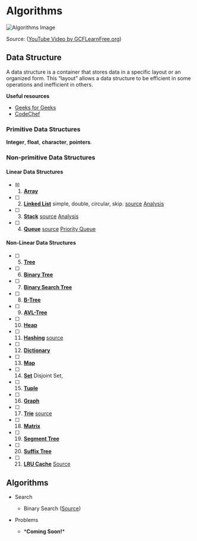# Algorithms

![Algorithms Image](https://i.ytimg.com/vi/kM9ASKAni_s/maxresdefault.jpg)

Source: ([YouTube Video by GCFLearnFree.org](https://www.youtube.com/watch?v=kM9ASKAni_s))

## Data Structure

A data structure is a container that stores data in a specific layout or an organized form. This “layout” allows a data structure to be efficient in some operations and inefficient in others.

**Useful resources**

- [Geeks for Geeks](https://www.geeksforgeeks.org/data_structuress/)
- [CodeChef](https://www.codechef.com/certification/data_structuress-and-algorithms/prepare)

### Primitive Data Structures

**Integer**, **float**, **character**, **pointers**.

### Non-primitive Data Structures

#### Linear Data Structures

- [x] 1. [**Array**](data_structures/arrays/readme.md)

- [ ] 2. [**Linked List**](data_structures/linked-list/readme.md) simple, double, circular, skip. [source](data_structures/linked_list.cpp) [Analysis](analysis/linked_list.md)

- [ ] 3. [**Stack**](data_structures/stack/readme.md) [source](data_structures/stack.cpp) [Analysis](analysis/stack.md)

- [ ] 4. [**Queue**](data_structures/queue/readme.md) [source](data_structures/queue.cpp) [Priority Queue](data_structures/priority_queue.cpp)

#### Non-Linear Data Structures

- [ ] 5. [**Tree**](data_structures/tree/readme.md)

- [ ] 6. [**Binary Tree**](data_structures/binary-tree/readme.md)

- [ ] 7. [**Binary Search Tree**](data_structures/binary-search-tree/readme.md)

- [ ] 8. [**B-Tree**](data_structures/b-tree/readme.md)

- [ ] 9. [**AVL-Tree**](data_structures/avl-tree/readme.md)

- [ ] 10. [**Heap**](data_structures/heap/readme.md)

- [ ] 11. [**Hashing**](data_structures/hashing/readme.md) [source](data_structures/hash_table.cpp)

- [ ] 12. [**Dictionary**](data_structures/dictionary/readme.md)

- [ ] 13. [**Map**](data_structures/map/readme.md)

- [ ] 14. [**Set**](data_structures/set/readme.md) Disjoint Set,

- [ ] 15. [**Tuple**](data_structures/tuple/readme.md)

- [ ] 16. [**Graph**](data_structures/graph/readme.md)

- [ ] 17. [**Trie**](data_structures/trie/readme.md) [source](data_structures/trie.cpp)

- [ ] 18. [**Matrix**](data_structures/matrix/readme.md)

- [ ] 19. [**Segment Tree**](data_structures/segment-tree/readme.md)

- [ ] 20. [**Suffix Tree**](data_structures/suffix-tree/readme.md)

- [ ] 21. [**LRU Cache**](data_structures/lru-cache/readme.md)  [Source](data_structures/lru_cache.cpp)


## Algorithms

  - Search
    - Binary Search ([Source](https://github.com/aaronhma/algorithms/blob/master/algorithms/search/binary_search.cpp))

- Problems
  - \***Coming Soon!**\*
